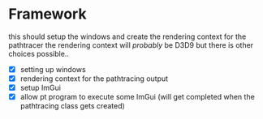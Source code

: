 # Framework
this should setup the windows and create the rendering context for the pathtracer 
the rendering context will *probably* be D3D9 but there is other choices possible..

- [x] setting up windows
- [x] rendering context for the pathtracing output
- [x] setup ImGui
- [x] allow pt program to execute some ImGui (will get completed when the pathtracing class gets created)